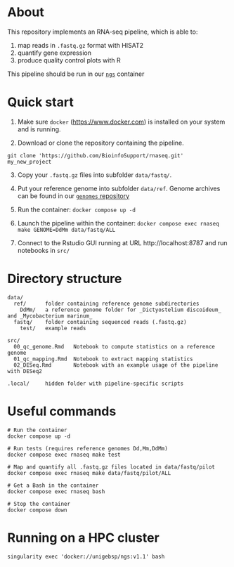 


# About
This repository implements an RNA-seq pipeline, which is able to:

 1. map reads in `.fastq.gz` format with HISAT2
 2. quantify gene expression
 3. produce quality control plots with R

This pipeline should be run in our [`ngs`](https://github.com/BioinfoSupport/ngs) container 


# Quick start

 1) Make sure `docker` (https://www.docker.com) is installed on your system and is running.
 
 2) Download or clone the repository containing the pipeline.
```
git clone 'https://github.com/BioinfoSupport/rnaseq.git' my_new_project
```

 3) Copy your `.fastq.gz` files into subfolder `data/fastq/`.
 
 4) Put your reference genome into subfolder `data/ref`. Genome archives can be 
    found in our [`genomes` repository](https://github.com/BioinfoSupport/genomes/releases)
 
 5) Run the container: `docker compose up -d`

 6) Launch the pipeline within the container: `docker compose exec rnaseq make GENOME=DdMm data/fastq/ALL`

 7) Connect to the Rstudio GUI running at URL http://localhost:8787 and run notebooks in `src/`




# Directory structure

```
data/
  ref/      folder containing reference genome subdirectories
    DdMm/   a reference genome folder for _Dictyostelium discoideum_ and _Mycobacterium marinum_
  fastq/    folder containing sequenced reads (.fastq.gz)
    test/   example reads
    
src/
  00_qc_genome.Rmd   Notebook to compute statistics on a reference genome
  01_qc_mapping.Rmd  Notebook to extract mapping statistics
  02_DESeq.Rmd       Notebook with an example usage of the pipeline with DESeq2
  
.local/     hidden folder with pipeline-specific scripts
```


# Useful commands
```
# Run the container 
docker compose up -d

# Run tests (requires reference genomes Dd,Mm,DdMm)
docker compose exec rnaseq make test

# Map and quantify all .fastq.gz files located in data/fastq/pilot
docker compose exec rnaseq make data/fastq/pilot/ALL

# Get a Bash in the container
docker compose exec rnaseq bash

# Stop the container
docker compose down
```


# Running on a HPC cluster
```
singularity exec 'docker://unigebsp/ngs:v1.1' bash
```







